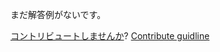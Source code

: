 
まだ解答例がないです。

[コントリビュートしませんか](https://github.com/BFEdev/BFE.dev-solutions/blob/main/typescript/implement-Readonly-T_ja.md)?  [Contribute guidline](https://github.com/BFEdev/BFE.dev-solutions#how-to-contribute)
